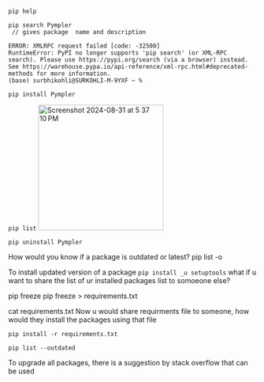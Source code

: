 ```
pip help
```
```
pip search Pympler
 // gives package  name and description

ERROR: XMLRPC request failed [code: -32500]
RuntimeError: PyPI no longer supports 'pip search' (or XML-RPC search). Please use https://pypi.org/search (via a browser) instead. See https://warehouse.pypa.io/api-reference/xml-rpc.html#deprecated-methods for more information.
(base) surbhikohli@SURKOHLI-M-9YXF ~ % 

pip install Pympler
```

```pip list```
<img width="254" alt="Screenshot 2024-08-31 at 5 37 10 PM" src="https://github.com/user-attachments/assets/8ae7cb4b-4a0b-404d-9701-37781fd21716">

```pip uninstall Pympler```

How would you know if a package is outdated or latest?
pip list -o

To install updated version of a package
```pip install _u setuptools```
what if u want to share the list of ur installed packages list to somoeone else?

pip freeze
pip freeze > requirements.txt

cat requirements.txt
Now u would share requirments file to someone, how would they install the packages using that file

```pip install -r requirements.txt```

```pip list --outdated```

To upgrade all packages, there is a suggestion by stack overflow that can be used 
